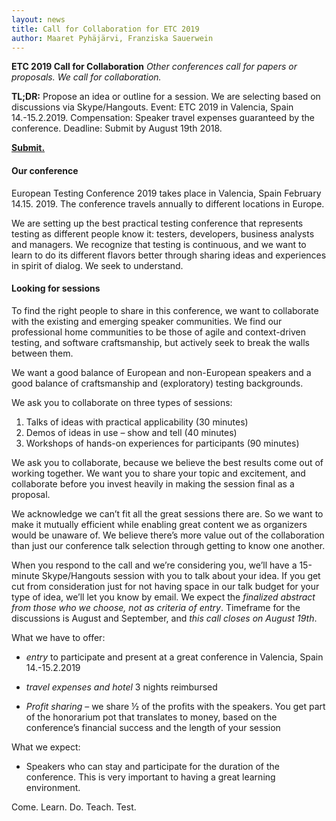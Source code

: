 ```yaml
---
layout: news
title: Call for Collaboration for ETC 2019
author: Maaret Pyhäjärvi, Franziska Sauerwein
---
```


<b>ETC 2019 Call for Collaboration</b>
<i>Other conferences call for papers or proposals. We call for collaboration.</i>

<b>TL;DR:</b> Propose an idea or outline for a session. We are selecting based on discussions via Skype/Hangouts.
Event: ETC 2019 in Valencia, Spain 14.-15.2.2019.
Compensation: Speaker travel expenses guaranteed by the conference.
Deadline: Submit by August 19th 2018.

**<a href="https://goo.gl/forms/zzCYgllB4yRcclyW2">Submit.</a>**

<h4>Our conference</h4>

European Testing Conference 2019 takes place in Valencia, Spain February 14.15. 2019. The conference travels annually to different locations in Europe. 

We are setting up the best practical testing conference that represents testing as different people know it: testers, developers, business analysts and managers. We recognize that testing is continuous, and we want to learn to do its different flavors better through sharing ideas and experiences in spirit of dialog. We seek to understand.

<h4>Looking for sessions</h4>

To find the right people to share in this conference, we want to collaborate with the existing and emerging speaker communities. We find our professional home communities to be those of agile and context-driven testing, and software craftsmanship, but actively seek to break the walls between them.

We want a good balance of European and non-European speakers and a good balance of craftsmanship and (exploratory) testing backgrounds.

We ask you to collaborate on three types of sessions:

1. Talks of ideas with practical applicability (30 minutes)
2. Demos of ideas in use – show and tell (40 minutes)
3. Workshops of hands-on experiences for participants (90 minutes)

We ask you to collaborate, because we believe the best results come out of working together. We want you to share your topic and excitement, and collaborate before you invest heavily in making the session final as a proposal.

We acknowledge we can’t fit all the great sessions there are. So we want to make it mutually efficient while enabling great content we as organizers would be unaware of. We believe there’s more value out of the collaboration than just our conference talk selection through getting to know one another.

When you respond to the call and we’re considering you, we’ll have a 15-minute Skype/Hangouts session with you to talk about your idea. If you get cut from consideration just for not having space in our talk budget for your type of idea, we’ll let you know by email. We expect the *finalized abstract from those who we choose, not as criteria of entry*. Timeframe for the discussions is August and September, and *this call closes on August 19th*.

What we have to offer:

   * *entry* to participate and present at a great conference in Valencia, Spain 14.-15.2.2019

   * *travel expenses and hotel* 3 nights reimbursed

   * *Profit sharing* – we share ½ of the profits with the speakers. You get part of the honorarium pot that translates to money, based on the conference’s financial success and the length of your session

What we expect:

   * Speakers who can stay and participate for the duration of the conference. This is very important to having a great learning environment.

Come. Learn. Do. Teach. Test.
